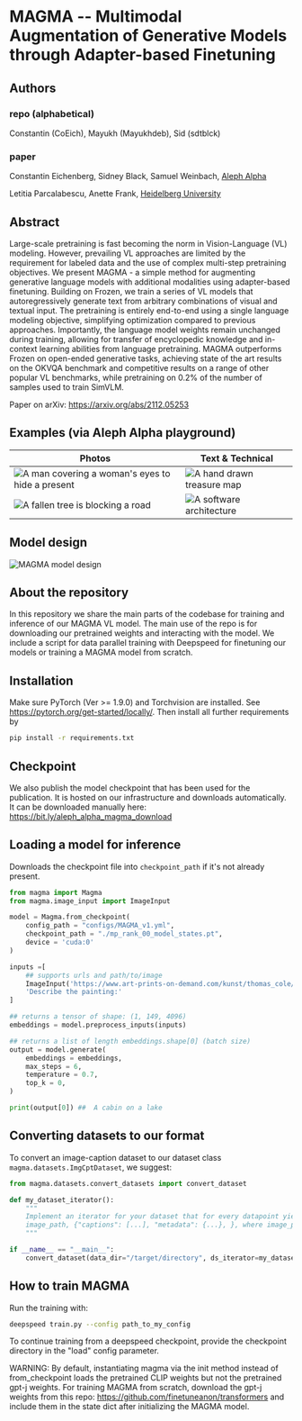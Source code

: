 # MAGMA -- Multimodal Augmentation of Generative Models through Adapter-based Finetuning

## Authors

### repo (alphabetical)

Constantin (CoEich), Mayukh (Mayukhdeb), Sid (sdtblck)

### paper

Constantin Eichenberg, Sidney Black, Samuel Weinbach, [Aleph Alpha](https://aleph-alpha.com "Independent AI R&D")

Letitia Parcalabescu, Anette Frank, [Heidelberg University](https://www.cl.uni-heidelberg.de "Computational Linguistics at Heidelberg University")


## Abstract

Large-scale pretraining is fast becoming the norm in Vision-Language (VL) modeling. However, prevailing VL approaches are limited by the requirement for labeled data and the use of complex multi-step pretraining objectives. We present MAGMA - a simple method for augmenting generative language models with additional modalities using adapter-based finetuning. Building on Frozen, we train a series of VL models that autoregressively generate text from arbitrary combinations of visual and textual input. The pretraining is entirely end-to-end using a single language modeling objective, simplifying optimization compared to previous approaches. Importantly, the language model weights remain unchanged during training, allowing for transfer of encyclopedic knowledge and in-context learning abilities from language pretraining. MAGMA outperforms Frozen on open-ended generative tasks, achieving state of the art results on the OKVQA benchmark and competitive results on a range of other popular VL benchmarks, while pretraining on 0.2% of the number of samples used to train SimVLM.

Paper on arXiv: https://arxiv.org/abs/2112.05253

## Examples (via Aleph Alpha playground)

 Photos |  Text & Technical
 --- | --- 
 ![A man covering a woman's eyes to hide a present](examples/magma_present.jpg?raw=true "Example_1") |   ![A hand drawn treasure map](examples/magma_treasure.png?raw=true "Example_3")
![A fallen tree is blocking a road](examples/magma_tree.jpg?raw=true "Example_2")   | ![A software architecture](examples/magma_oracle.png?raw=true "Example_4") 


 ## Model design

![MAGMA model design](examples/model.jpg?raw=true "MAGMA model design") 


## About the repository

In this repository we share the main parts of the codebase for training and inference of our MAGMA VL model. The main use of the repo is for downloading our pretrained weights and interacting with the model. We include a script for data parallel training with Deepspeed for finetuning our models or training a MAGMA model from scratch.

## Installation

Make sure PyTorch (Ver >= 1.9.0) and Torchvision are installed. See https://pytorch.org/get-started/locally/.
Then install all further requirements by 

```bash
pip install -r requirements.txt
```

## Checkpoint

We also publish the model checkpoint that has been used for the publication. It is hosted on our infrastructure and downloads automatically. It can be downloaded manually here: https://bit.ly/aleph_alpha_magma_download 

## Loading a model for inference

Downloads the checkpoint file into `checkpoint_path` if it's not already present.

```python
from magma import Magma
from magma.image_input import ImageInput

model = Magma.from_checkpoint(
    config_path = "configs/MAGMA_v1.yml",
    checkpoint_path = "./mp_rank_00_model_states.pt",
    device = 'cuda:0'
)

inputs =[
    ## supports urls and path/to/image
    ImageInput('https://www.art-prints-on-demand.com/kunst/thomas_cole/woods_hi.jpg'),
    'Describe the painting:'
]

## returns a tensor of shape: (1, 149, 4096)
embeddings = model.preprocess_inputs(inputs)  

## returns a list of length embeddings.shape[0] (batch size)
output = model.generate(
    embeddings = embeddings,
    max_steps = 6,
    temperature = 0.7,
    top_k = 0,
)  

print(output[0]) ##  A cabin on a lake
```

## Converting datasets to our format

To convert an image-caption dataset to our dataset class `magma.datasets.ImgCptDataset`, we suggest:

```python
from magma.datasets.convert_datasets import convert_dataset

def my_dataset_iterator():
    """
    Implement an iterator for your dataset that for every datapoint yields a tuple
    image_path, {"captions": [...], "metadata": {...}, }, where image_path is the path to the image as a Path object, captions is a list of caption strings and metadata is an optional field.
    """

if __name__ == "__main__":
    convert_dataset(data_dir="/target/directory", ds_iterator=my_dataset_iterator())

```

## How to train MAGMA

Run the training with:

```bash
deepspeed train.py --config path_to_my_config
```
To continue training from a deepspeed checkpoint, provide the checkpoint directory in the "load" config parameter.

WARNING: By default, instantiating magma via the init method instead of from_checkpoint loads the pretrained CLIP weights but not the pretrained gpt-j weights. For training MAGMA from scratch, download the gpt-j weights from this repo: https://github.com/finetuneanon/transformers and include them in the state dict after initializing the MAGMA model.
